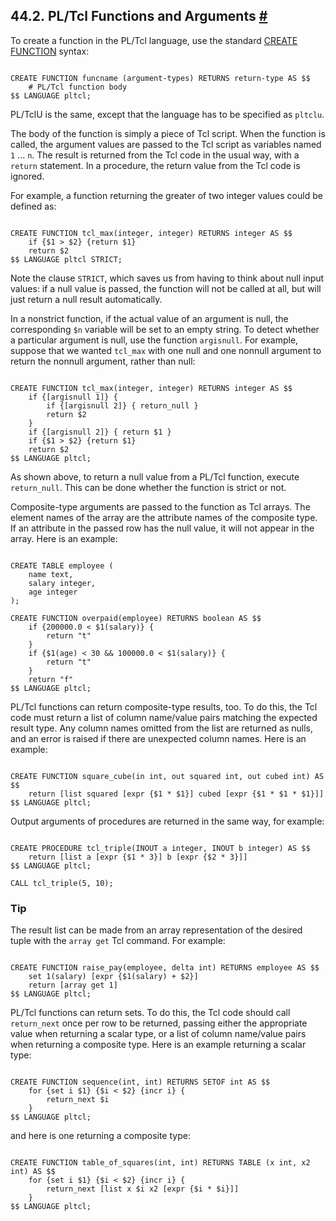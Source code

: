 ## 44.2. PL/Tcl Functions and Arguments [#](#PLTCL-FUNCTIONS)

To create a function in the PL/Tcl language, use the standard [CREATE FUNCTION](sql-createfunction "CREATE FUNCTION") syntax:

```

CREATE FUNCTION funcname (argument-types) RETURNS return-type AS $$
    # PL/Tcl function body
$$ LANGUAGE pltcl;
```

PL/TclU is the same, except that the language has to be specified as `pltclu`.

The body of the function is simply a piece of Tcl script. When the function is called, the argument values are passed to the Tcl script as variables named `1` ... `n`. The result is returned from the Tcl code in the usual way, with a `return` statement. In a procedure, the return value from the Tcl code is ignored.

For example, a function returning the greater of two integer values could be defined as:

```

CREATE FUNCTION tcl_max(integer, integer) RETURNS integer AS $$
    if {$1 > $2} {return $1}
    return $2
$$ LANGUAGE pltcl STRICT;
```

Note the clause `STRICT`, which saves us from having to think about null input values: if a null value is passed, the function will not be called at all, but will just return a null result automatically.

In a nonstrict function, if the actual value of an argument is null, the corresponding `$n` variable will be set to an empty string. To detect whether a particular argument is null, use the function `argisnull`. For example, suppose that we wanted `tcl_max` with one null and one nonnull argument to return the nonnull argument, rather than null:

```

CREATE FUNCTION tcl_max(integer, integer) RETURNS integer AS $$
    if {[argisnull 1]} {
        if {[argisnull 2]} { return_null }
        return $2
    }
    if {[argisnull 2]} { return $1 }
    if {$1 > $2} {return $1}
    return $2
$$ LANGUAGE pltcl;
```

As shown above, to return a null value from a PL/Tcl function, execute `return_null`. This can be done whether the function is strict or not.

Composite-type arguments are passed to the function as Tcl arrays. The element names of the array are the attribute names of the composite type. If an attribute in the passed row has the null value, it will not appear in the array. Here is an example:

```

CREATE TABLE employee (
    name text,
    salary integer,
    age integer
);

CREATE FUNCTION overpaid(employee) RETURNS boolean AS $$
    if {200000.0 < $1(salary)} {
        return "t"
    }
    if {$1(age) < 30 && 100000.0 < $1(salary)} {
        return "t"
    }
    return "f"
$$ LANGUAGE pltcl;
```

PL/Tcl functions can return composite-type results, too. To do this, the Tcl code must return a list of column name/value pairs matching the expected result type. Any column names omitted from the list are returned as nulls, and an error is raised if there are unexpected column names. Here is an example:

```

CREATE FUNCTION square_cube(in int, out squared int, out cubed int) AS $$
    return [list squared [expr {$1 * $1}] cubed [expr {$1 * $1 * $1}]]
$$ LANGUAGE pltcl;
```

Output arguments of procedures are returned in the same way, for example:

```

CREATE PROCEDURE tcl_triple(INOUT a integer, INOUT b integer) AS $$
    return [list a [expr {$1 * 3}] b [expr {$2 * 3}]]
$$ LANGUAGE pltcl;

CALL tcl_triple(5, 10);
```

### Tip

The result list can be made from an array representation of the desired tuple with the `array get` Tcl command. For example:

```

CREATE FUNCTION raise_pay(employee, delta int) RETURNS employee AS $$
    set 1(salary) [expr {$1(salary) + $2}]
    return [array get 1]
$$ LANGUAGE pltcl;
```

PL/Tcl functions can return sets. To do this, the Tcl code should call `return_next` once per row to be returned, passing either the appropriate value when returning a scalar type, or a list of column name/value pairs when returning a composite type. Here is an example returning a scalar type:

```

CREATE FUNCTION sequence(int, int) RETURNS SETOF int AS $$
    for {set i $1} {$i < $2} {incr i} {
        return_next $i
    }
$$ LANGUAGE pltcl;
```

and here is one returning a composite type:

```

CREATE FUNCTION table_of_squares(int, int) RETURNS TABLE (x int, x2 int) AS $$
    for {set i $1} {$i < $2} {incr i} {
        return_next [list x $i x2 [expr {$i * $i}]]
    }
$$ LANGUAGE pltcl;
```